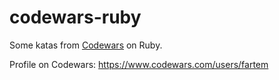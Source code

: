 # codewars-ruby

Some katas from [Codewars](https://www.codewars.com) on Ruby.

Profile on Codewars: https://www.codewars.com/users/fartem
